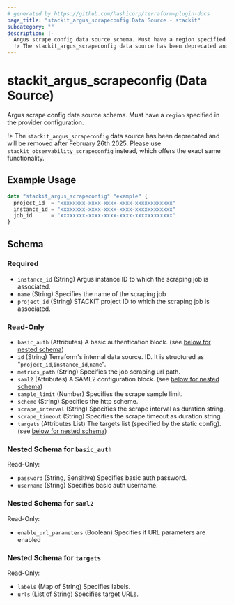 ```yaml
---
# generated by https://github.com/hashicorp/terraform-plugin-docs
page_title: "stackit_argus_scrapeconfig Data Source - stackit"
subcategory: ""
description: |-
  Argus scrape config data source schema. Must have a region specified in the provider configuration.
  !> The stackit_argus_scrapeconfig data source has been deprecated and will be removed after February 26th 2025. Please use stackit_observability_scrapeconfig instead, which offers the exact same functionality.
---
```


# stackit_argus_scrapeconfig (Data Source)

Argus scrape config data source schema. Must have a `region` specified in the provider configuration.

!> The `stackit_argus_scrapeconfig` data source has been deprecated and will be removed after February 26th 2025. Please use `stackit_observability_scrapeconfig` instead, which offers the exact same functionality.

## Example Usage

```terraform
data "stackit_argus_scrapeconfig" "example" {
  project_id  = "xxxxxxxx-xxxx-xxxx-xxxx-xxxxxxxxxxxx"
  instance_id = "xxxxxxxx-xxxx-xxxx-xxxx-xxxxxxxxxxxx"
  job_id      = "xxxxxxxx-xxxx-xxxx-xxxx-xxxxxxxxxxxx"
}
```

<!-- schema generated by tfplugindocs -->
## Schema

### Required

- `instance_id` (String) Argus instance ID to which the scraping job is associated.
- `name` (String) Specifies the name of the scraping job
- `project_id` (String) STACKIT project ID to which the scraping job is associated.

### Read-Only

- `basic_auth` (Attributes) A basic authentication block. (see [below for nested schema](#nestedatt--basic_auth))
- `id` (String) Terraform's internal data source. ID. It is structured as "`project_id`,`instance_id`,`name`".
- `metrics_path` (String) Specifies the job scraping url path.
- `saml2` (Attributes) A SAML2 configuration block. (see [below for nested schema](#nestedatt--saml2))
- `sample_limit` (Number) Specifies the scrape sample limit.
- `scheme` (String) Specifies the http scheme.
- `scrape_interval` (String) Specifies the scrape interval as duration string.
- `scrape_timeout` (String) Specifies the scrape timeout as duration string.
- `targets` (Attributes List) The targets list (specified by the static config). (see [below for nested schema](#nestedatt--targets))

<a id="nestedatt--basic_auth"></a>
### Nested Schema for `basic_auth`

Read-Only:

- `password` (String, Sensitive) Specifies basic auth password.
- `username` (String) Specifies basic auth username.


<a id="nestedatt--saml2"></a>
### Nested Schema for `saml2`

Read-Only:

- `enable_url_parameters` (Boolean) Specifies if URL parameters are enabled


<a id="nestedatt--targets"></a>
### Nested Schema for `targets`

Read-Only:

- `labels` (Map of String) Specifies labels.
- `urls` (List of String) Specifies target URLs.
